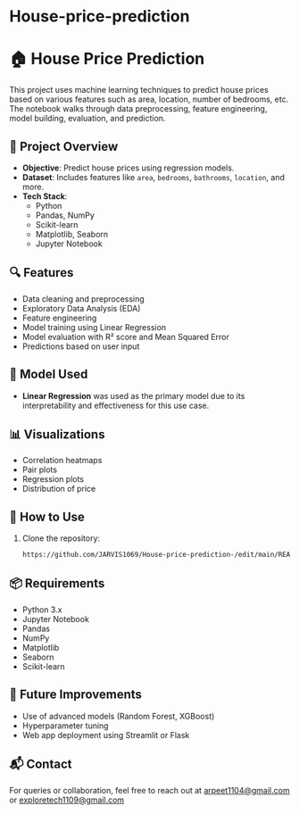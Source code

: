 # House-price-prediction

# 🏠 House Price Prediction

This project uses machine learning techniques to predict house prices based on various features such as area, location, number of bedrooms, etc. The notebook walks through data preprocessing, feature engineering, model building, evaluation, and prediction.

## 📌 Project Overview

- **Objective**: Predict house prices using regression models.
- **Dataset**: Includes features like `area`, `bedrooms`, `bathrooms`, `location`, and more.
- **Tech Stack**:
  - Python
  - Pandas, NumPy
  - Scikit-learn
  - Matplotlib, Seaborn
  - Jupyter Notebook

## 🔍 Features

- Data cleaning and preprocessing
- Exploratory Data Analysis (EDA)
- Feature engineering
- Model training using Linear Regression
- Model evaluation with R² score and Mean Squared Error
- Predictions based on user input

## 🧠 Model Used

- **Linear Regression** was used as the primary model due to its interpretability and effectiveness for this use case.

## 📊 Visualizations

- Correlation heatmaps
- Pair plots
- Regression plots
- Distribution of price

## 📝 How to Use

1. Clone the repository:
   ```bash
   https://github.com/JARVIS1069/House-price-prediction-/edit/main/README.md

## 📦 Requirements
- Python 3.x
- Jupyter Notebook
- Pandas
- NumPy
- Matplotlib
- Seaborn
- Scikit-learn


## 🚀 Future Improvements
- Use of advanced models (Random Forest, XGBoost)
- Hyperparameter tuning
- Web app deployment using Streamlit or Flask

## 📬 Contact
For queries or collaboration, feel free to reach out at arpeet1104@gmail.com or exploretech1109@gmail.com
